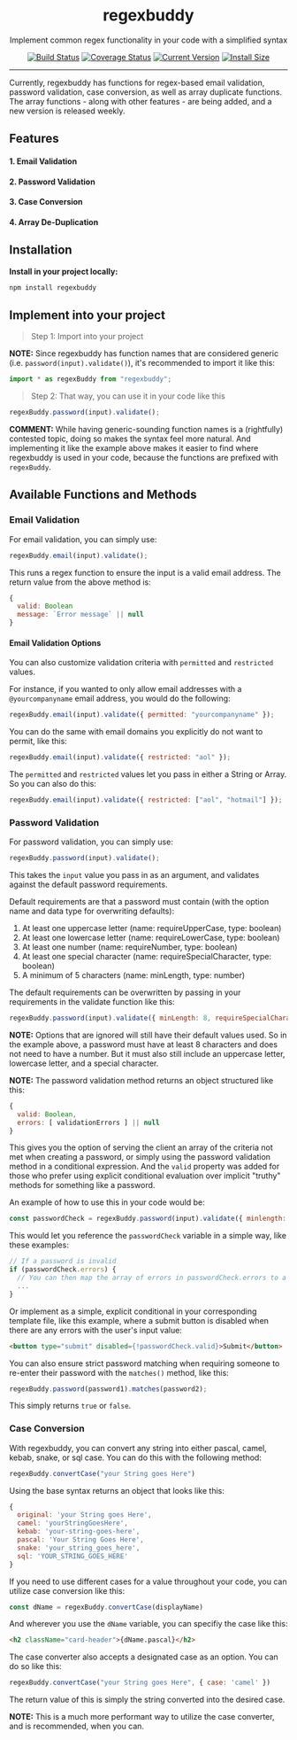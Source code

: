 <div align="center">
  <h1>regexbuddy</h1>
  <p>Implement common regex functionality in your code with a simplified syntax</p>
  <a href="https://github.com/joshaaronlevy/regexbuddy/actions"><img src="https://github.com/joshaaronlevy/regexbuddy/workflows/CI/badge.svg?branch=main" alt="Build Status"></a>
  <a href="https://coveralls.io/github/joshaaronlevy/regexbuddy"><img src="https://img.shields.io/coveralls/github/joshaaronlevy/regexbuddy" alt="Coverage Status"></a>
  <a href="https://packagephobia.now.sh/result?p=regexbuddy"><img src="https://badgen.net/packagephobia/install/regexbuddy" alt="Current Version"></a>
  <a href="https://www.npmjs.com/package/regexbuddy"><img src="https://img.shields.io/npm/v/regexbuddy" alt="Install Size"></a>
</div>

---

Currently, regexbuddy has functions for regex-based email validation, password validation, case conversion, as well as array duplicate functions. The array functions - along with other features - are being added, and a new version is released weekly.

## Features

#### 1. Email Validation

#### 2. Password Validation

#### 3. Case Conversion

#### 4. Array De-Duplication

## Installation

**Install in your project locally:**

```bash
npm install regexbuddy
```

## Implement into your project

> Step 1: Import into your project

**NOTE:** Since regexbuddy has function names that are considered generic (i.e. `password(input).validate()`), it's recommended to import it like this:

```javascript
import * as regexBuddy from "regexbuddy";
```

> Step 2: That way, you can use it in your code like this

```javascript
regexBuddy.password(input).validate();
```

**COMMENT:** While having generic-sounding function names is a (rightfully) contested topic, doing so makes the syntax feel more natural. And implementing it like the example above makes it easier to find where regexbuddy is used in your code, because the functions are prefixed with `regexBuddy`.

## Available Functions and Methods

### Email Validation

For email validation, you can simply use:

```javascript
regexBuddy.email(input).validate();
```

This runs a regex function to ensure the input is a valid email address. The return value from the above method is:

```javascript
{
  valid: Boolean
  message: `Error message` || null
}
```

#### Email Validation Options

You can also customize validation criteria with `permitted` and `restricted` values.

For instance, if you wanted to only allow email addresses with a `@yourcompanyname` email address, you would do the following:

```javascript
regexBuddy.email(input).validate({ permitted: "yourcompanyname" });
```

You can do the same with email domains you explicitly do not want to permit, like this:

```javascript
regexBuddy.email(input).validate({ restricted: "aol" });
```

The `permitted` and `restricted` values let you pass in either a String or Array. So you can also do this:

```javascript
regexBuddy.email(input).validate({ restricted: ["aol", "hotmail"] });
```

### Password Validation

For password validation, you can simply use:

```javascript
regexBuddy.password(input).validate();
```

This takes the `input` value you pass in as an argument, and validates against the default password requirements.

Default requirements are that a password must contain (with the option name and data type for overwriting defaults):

1. At least one uppercase letter (name: requireUpperCase, type: boolean)
2. At least one lowercase letter (name: requireLowerCase, type: boolean)
3. At least one number (name: requireNumber, type: boolean)
4. At least one special character (name: requireSpecialCharacter, type: boolean)
5. A minimum of 5 characters (name: minLength, type: number)

The default requirements can be overwritten by passing in your requirements in the validate function like this:

```javascript
regexBuddy.password(input).validate({ minLength: 8, requireSpecialCharacter: false });
```

**NOTE:** Options that are ignored will still have their default values used. So in the example above, a password must have at least 8 characters and does not need to have a number. But it must also still include an uppercase letter, lowercase letter, and a special character.

**NOTE:** The password validation method returns an object structured like this:

```javascript
{
  valid: Boolean,
  errors: [ validationErrors ] || null
}
```

This gives you the option of serving the client an array of the criteria not met when creating a password, or simply using the password validation method in a conditional expression. And the `valid` property was added for those who prefer using explicit conditional evaluation over implicit "truthy" methods for something like a password.

An example of how to use this in your code would be:

```javascript
const passwordCheck = regexBuddy.password(input).validate({ minlength: 8, requireSpecialCharacter: false });
```

This would let you reference the `passwordCheck` variable in a simple way, like these examples:

```javascript
// If a password is invalid
if (passwordCheck.errors) {
  // You can then map the array of errors in passwordCheck.errors to a DOM object, like a toast, modal, etc.
  ...
}
```

Or implement as a simple, explicit conditional in your corresponding template file, like this example, where a submit button is disabled when there are any errors with the user's input value:

```html
<button type="submit" disabled={!passwordCheck.valid}>Submit</button>
```

You can also ensure strict password matching when requiring someone to re-enter their password with the `matches()` method, like this:

```javascript
regexBuddy.password(password1).matches(password2);
```

This simply returns `true` or `false`.

### Case Conversion

With regexbuddy, you can convert any string into either pascal, camel, kebab, snake, or sql case. You can do this with the following method:

```javascript
regexBuddy.convertCase("your String goes Here")
```

Using the base syntax returns an object that looks like this:

```javascript
{
  original: 'your String goes Here',
  camel: 'yourStringGoesHere',
  kebab: 'your-string-goes-here',
  pascal: 'Your String Goes Here',
  snake: 'your_string_goes_here',
  sql: 'YOUR_STRING_GOES_HERE'
}
```

If you need to use different cases for a value throughout your code, you can utilize case conversion like this:

```javascript
const dName = regexBuddy.convertCase(displayName)
```

And wherever you use the `dName` variable, you can specifiy the case like this:

```html
<h2 className="card-header">{dName.pascal}</h2>
```

The case converter also accepts a designated case as an option. You can do so like this:

```javascript
regexBuddy.convertCase("your String goes Here", { case: 'camel' })
```

The return value of this is simply the string converted into the desired case.

**NOTE:** This is a much more performant way to utilize the case converter, and is recommended, when you can.

